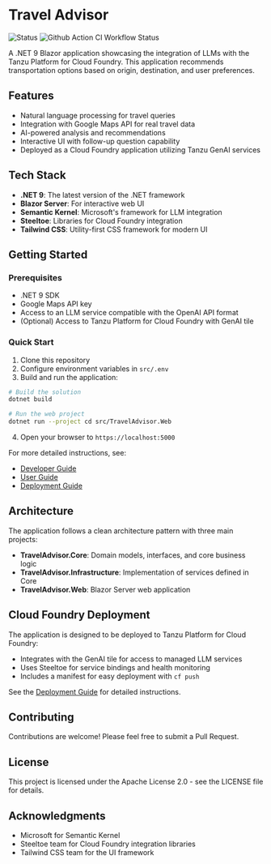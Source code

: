 # Travel Advisor

![Status](https://img.shields.io/badge/status-ready-darkgreen) ![Github Action CI Workflow Status](https://github.com/cf-toolsuite/tanzu-genai-showcase/actions/workflows/dotnet-extensions-ai.yml/badge.svg)

A .NET 9 Blazor application showcasing the integration of LLMs with the Tanzu Platform for Cloud Foundry. This application recommends transportation options based on origin, destination, and user preferences.

## Features

- Natural language processing for travel queries
- Integration with Google Maps API for real travel data
- AI-powered analysis and recommendations
- Interactive UI with follow-up question capability
- Deployed as a Cloud Foundry application utilizing Tanzu GenAI services

## Tech Stack

- **.NET 9**: The latest version of the .NET framework
- **Blazor Server**: For interactive web UI
- **Semantic Kernel**: Microsoft's framework for LLM integration
- **Steeltoe**: Libraries for Cloud Foundry integration
- **Tailwind CSS**: Utility-first CSS framework for modern UI

## Getting Started

### Prerequisites

- .NET 9 SDK
- Google Maps API key
- Access to an LLM service compatible with the OpenAI API format
- (Optional) Access to Tanzu Platform for Cloud Foundry with GenAI tile

### Quick Start

1. Clone this repository
2. Configure environment variables in `src/.env`
3. Build and run the application:

```bash
# Build the solution
dotnet build

# Run the web project
dotnet run --project cd src/TravelAdvisor.Web
```

4. Open your browser to `https://localhost:5000`

For more detailed instructions, see:

- [Developer Guide](docs/DEVELOPER.md)
- [User Guide](docs/USER.md)
- [Deployment Guide](docs/DEPLOYMENT.md)

## Architecture

The application follows a clean architecture pattern with three main projects:

- **TravelAdvisor.Core**: Domain models, interfaces, and core business logic
- **TravelAdvisor.Infrastructure**: Implementation of services defined in Core
- **TravelAdvisor.Web**: Blazor Server web application

## Cloud Foundry Deployment

The application is designed to be deployed to Tanzu Platform for Cloud Foundry:

- Integrates with the GenAI tile for access to managed LLM services
- Uses Steeltoe for service bindings and health monitoring
- Includes a manifest for easy deployment with `cf push`

See the [Deployment Guide](docs/DEPLOYMENT.md) for detailed instructions.

## Contributing

Contributions are welcome! Please feel free to submit a Pull Request.

## License

This project is licensed under the Apache License 2.0 - see the LICENSE file for details.

## Acknowledgments

- Microsoft for Semantic Kernel
- Steeltoe team for Cloud Foundry integration libraries
- Tailwind CSS team for the UI framework
